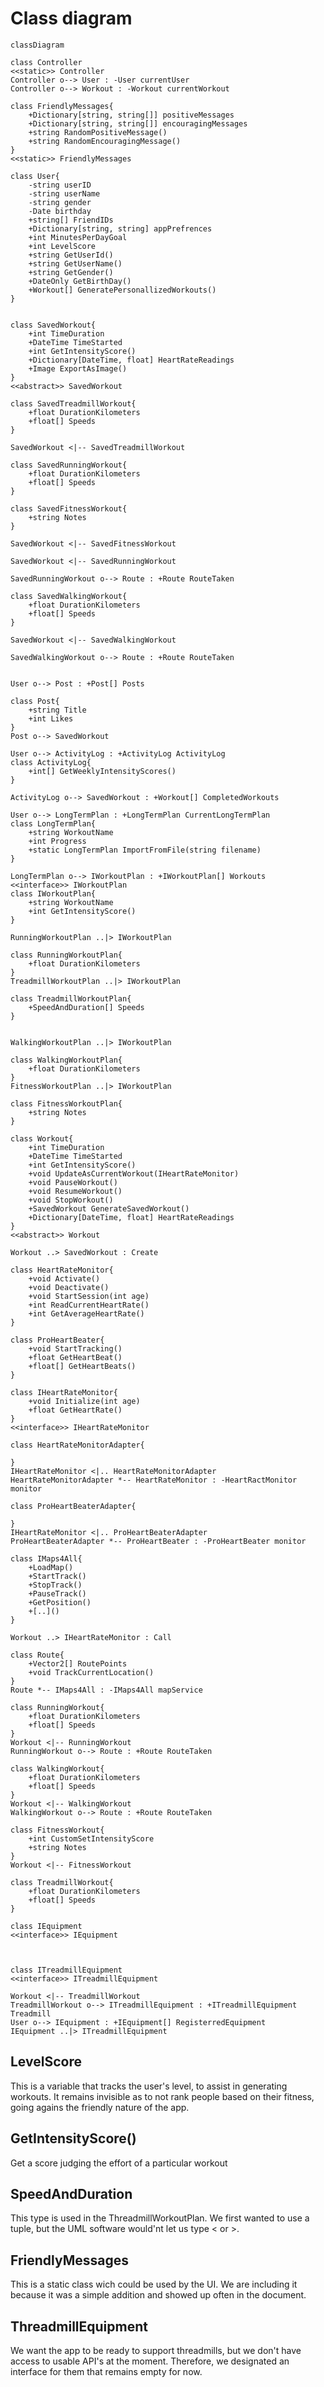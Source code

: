 # Class diagram
```mermaid
classDiagram

class Controller
<<static>> Controller
Controller o--> User : -User currentUser
Controller o--> Workout : -Workout currentWorkout

class FriendlyMessages{
    +Dictionary[string, string[]] positiveMessages
    +Dictionary[string, string[]] encouragingMessages
    +string RandomPositiveMessage()
    +string RandomEncouragingMessage()
}
<<static>> FriendlyMessages

class User{
    -string userID
    -string userName
    -string gender
    -Date birthday
    +string[] FriendIDs
    +Dictionary[string, string] appPrefrences
    +int MinutesPerDayGoal
    +int LevelScore
    +string GetUserId()
    +string GetUserName()
    +string GetGender()
    +DateOnly GetBirthDay()
    +Workout[] GeneratePersonallizedWorkouts()
}


class SavedWorkout{
    +int TimeDuration
    +DateTime TimeStarted
    +int GetIntensityScore()
    +Dictionary[DateTime, float] HeartRateReadings
    +Image ExportAsImage()
}
<<abstract>> SavedWorkout

class SavedTreadmillWorkout{
    +float DurationKilometers
    +float[] Speeds
}

SavedWorkout <|-- SavedTreadmillWorkout

class SavedRunningWorkout{
    +float DurationKilometers
    +float[] Speeds
}

class SavedFitnessWorkout{
    +string Notes
}

SavedWorkout <|-- SavedFitnessWorkout

SavedWorkout <|-- SavedRunningWorkout

SavedRunningWorkout o--> Route : +Route RouteTaken

class SavedWalkingWorkout{
    +float DurationKilometers
    +float[] Speeds
}

SavedWorkout <|-- SavedWalkingWorkout

SavedWalkingWorkout o--> Route : +Route RouteTaken


User o--> Post : +Post[] Posts

class Post{
    +string Title
    +int Likes
}
Post o--> SavedWorkout

User o--> ActivityLog : +ActivityLog ActivityLog
class ActivityLog{
    +int[] GetWeeklyIntensityScores()
}

ActivityLog o--> SavedWorkout : +Workout[] CompletedWorkouts

User o--> LongTermPlan : +LongTermPlan CurrentLongTermPlan
class LongTermPlan{
    +string WorkoutName
    +int Progress
    +static LongTermPlan ImportFromFile(string filename)
}

LongTermPlan o--> IWorkoutPlan : +IWorkoutPlan[] Workouts
<<interface>> IWorkoutPlan
class IWorkoutPlan{
    +string WorkoutName
    +int GetIntensityScore()
}

RunningWorkoutPlan ..|> IWorkoutPlan

class RunningWorkoutPlan{
    +float DurationKilometers
}
TreadmillWorkoutPlan ..|> IWorkoutPlan 

class TreadmillWorkoutPlan{
    +SpeedAndDuration[] Speeds
}


WalkingWorkoutPlan ..|> IWorkoutPlan 

class WalkingWorkoutPlan{
    +float DurationKilometers
}
FitnessWorkoutPlan ..|> IWorkoutPlan

class FitnessWorkoutPlan{
    +string Notes
}

class Workout{
    +int TimeDuration
    +DateTime TimeStarted
    +int GetIntensityScore()
    +void UpdateAsCurrentWorkout(IHeartRateMonitor)
    +void PauseWorkout()
    +void ResumeWorkout()
    +void StopWorkout()
    +SavedWorkout GenerateSavedWorkout()
    +Dictionary[DateTime, float] HeartRateReadings
}
<<abstract>> Workout

Workout ..> SavedWorkout : Create

class HeartRateMonitor{
    +void Activate()
    +void Deactivate()
    +void StartSession(int age)
    +int ReadCurrentHeartRate()
    +int GetAverageHeartRate()
}

class ProHeartBeater{
    +void StartTracking()
    +float GetHeartBeat()
    +float[] GetHeartBeats()
}

class IHeartRateMonitor{
    +void Initialize(int age)
    +float GetHeartRate()
}
<<interface>> IHeartRateMonitor

class HeartRateMonitorAdapter{
    
}
IHeartRateMonitor <|.. HeartRateMonitorAdapter
HeartRateMonitorAdapter *-- HeartRateMonitor : -HeartRactMonitor monitor

class ProHeartBeaterAdapter{
    
}
IHeartRateMonitor <|.. ProHeartBeaterAdapter
ProHeartBeaterAdapter *-- ProHeartBeater : -ProHeartBeater monitor

class IMaps4All{
    +LoadMap()
    +StartTrack()
    +StopTrack()
    +PauseTrack()
    +GetPosition()
    +[..]()
}

Workout ..> IHeartRateMonitor : Call

class Route{
    +Vector2[] RoutePoints
    +void TrackCurrentLocation()
}
Route *-- IMaps4All : -IMaps4All mapService

class RunningWorkout{
    +float DurationKilometers
    +float[] Speeds
}
Workout <|-- RunningWorkout 
RunningWorkout o--> Route : +Route RouteTaken

class WalkingWorkout{
    +float DurationKilometers
    +float[] Speeds
}
Workout <|-- WalkingWorkout 
WalkingWorkout o--> Route : +Route RouteTaken

class FitnessWorkout{
    +int CustomSetIntensityScore
    +string Notes
}
Workout <|-- FitnessWorkout

class TreadmillWorkout{
    +float DurationKilometers
    +float[] Speeds
}

class IEquipment
<<interface>> IEquipment



class ITreadmillEquipment
<<interface>> ITreadmillEquipment

Workout <|-- TreadmillWorkout
TreadmillWorkout o--> ITreadmillEquipment : +ITreadmillEquipment Treadmill
User o--> IEquipment : +IEquipment[] RegisterredEquipment
IEquipment ..|> ITreadmillEquipment

```
## LevelScore
This is a variable that tracks the user's level, to assist in
generating workouts. It remains invisible as to not rank people 
based on their fitness, going agains the friendly nature of the app. 

## GetIntensityScore()
Get a score judging the effort of a particular workout

## SpeedAndDuration
This type is used in the ThreadmillWorkoutPlan. 
We first wanted to use a tuple, but the UML software would'nt let us
type < or >. 

## FriendlyMessages
This is a static class wich could be used by the UI. 
We are including it because it was a simple addition
and showed up often in the document. 

## ThreadmillEquipment
We want the app to be ready to support threadmills, 
but we don't have access to usable API's at the moment. 
Therefore, we designated an interface for them that remains empty for now. 